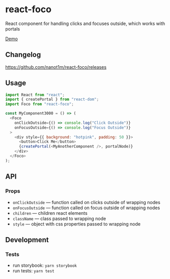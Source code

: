# react-foco

React component for handling clicks and focuses outside, which works with portals

[Demo](https://codesandbox.io/s/wy8n9koxo7)

## Changelog

https://github.com/nanot1m/react-foco/releases

## Usage

```javascript
import React from "react";
import { createPortal } from "react-dom";
import Foco from "react-foco";

const MyComponent3000 = () => (
  <Foco
    onClickOutside={() => console.log("Click Outside")}
    onFocusOutside={() => console.log("Focus Outside")}
  >
    <div style={{ background: "hotpink", padding: 50 }}>
      <button>Click Me</button>
      {createPortal(<MyAnotherComponent />, portalNode)}
    </div>
  </Foco>
);
```

## API

### Props

* `onClickOutside` — function called on clicks outside of wrapping nodes
* `onFocusOutside` — function called on focus outside of wrapping nodes
* `children` — children react elements
* `className` — class passed to wrapping node
* `style` — object with css properties passed to wrapping node

## Development

### Tests

* run storybook: `yarn storybook`
* run tests: `yarn test`
